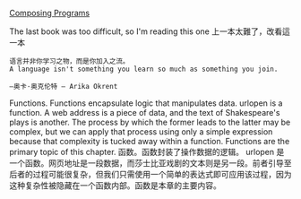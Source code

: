 [Composing Programs](http://www.composingprograms.com/)

The last book was too difficult, so I'm reading this one
上一本太難了，改看這一本



    语言并非你学习之物，而是你加入之流。
    A language isn't something you learn so much as something you join.

    —奥卡·奥克伦特 — Arika Okrent


Functions. Functions encapsulate logic that manipulates data. urlopen is a function. A web address is a piece of data, and the text of Shakespeare's plays is another. The process by which the former leads to the latter may be complex, but we can apply that process using only a simple expression because that complexity is tucked away within a function. Functions are the primary topic of this chapter.
函数。函数封装了操作数据的逻辑。 urlopen 是一个函数。网页地址是一段数据，而莎士比亚戏剧的文本则是另一段。前者引导至后者的过程可能很复杂，但我们只需使用一个简单的表达式即可应用该过程，因为这种复杂性被隐藏在一个函数内部。函数是本章的主要内容。